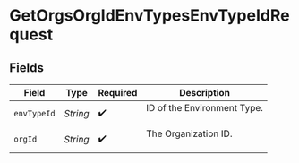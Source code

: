 # GetOrgsOrgIdEnvTypesEnvTypeIdRequest


## Fields

| Field                         | Type                          | Required                      | Description                   |
| ----------------------------- | ----------------------------- | ----------------------------- | ----------------------------- |
| `envTypeId`                   | *String*                      | :heavy_check_mark:            | ID of the Environment Type.<br/><br/> |
| `orgId`                       | *String*                      | :heavy_check_mark:            | The Organization ID.<br/><br/> |
